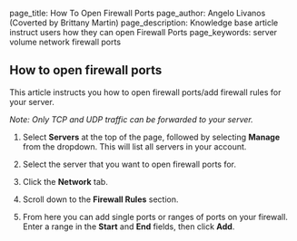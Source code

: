 page_title:       How To Open Firewall Ports
page_author:      Angelo Livanos (Coverted by Brittany Martin)
page_description: Knowledge base article instruct users how they can open Firewall Ports 
page_keywords:    server volume network firewall ports

## How to open firewall ports

This article instructs you how to open firewall ports/add firewall rules for your server.

_Note: Only TCP and UDP traffic can be forwarded to your server._

1. Select __Servers__ at the top of the page, followed by selecting __Manage__ from the dropdown. This will list all servers in your account.

2. Select the server that you want to open firewall ports for.

3. Click the __Network__ tab.

4. Scroll down to the __Firewall Rules__ section.

5. From here you can add single ports or ranges of ports on your firewall. Enter a range in the __Start__ and __End__ fields, then click __Add__.
